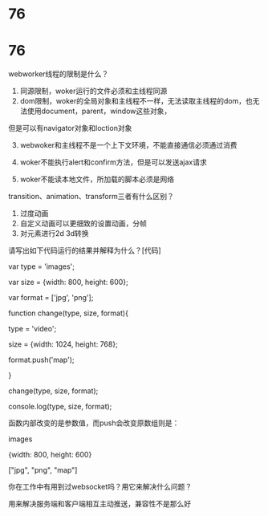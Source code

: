 # 76

# 76

webworker线程的限制是什么？

1. 同源限制，woker运行的文件必须和主线程同源
2. dom限制，woker的全局对象和主线程不一样，无法读取主线程的dom，也无法使用document，parent，window这些对象，

但是可以有navigator对象和loction对象

3. webwoker和主线程不是一个上下文环境，不能直接通信必须通过消费

4. woker不能执行alert和confirm方法，但是可以发送ajax请求

5. woker不能读本地文件，所加载的脚本必须是网络

transition、animation、transform三者有什么区别？

1. 过度动画
2. 自定义动画可以更细致的设置动画，分帧
3. 对元素进行2d 3d转换

请写出如下代码运行的结果并解释为什么？[代码]

var type = 'images';

var size = {width: 800, height: 600};

var format = ['jpg', 'png'];

function change(type, size, format){

type = 'video';

size = {width: 1024, height: 768};

format.push('map');

}

change(type, size, format);

console.log(type, size, format);

函数内部改变的是参数值，而push会改变原数组则是：

images

{width: 800, height: 600}

["jpg", "png", "map"]

你在工作中有用到过websocket吗？用它来解决什么问题？

用来解决服务端和客户端相互主动推送，兼容性不是那么好